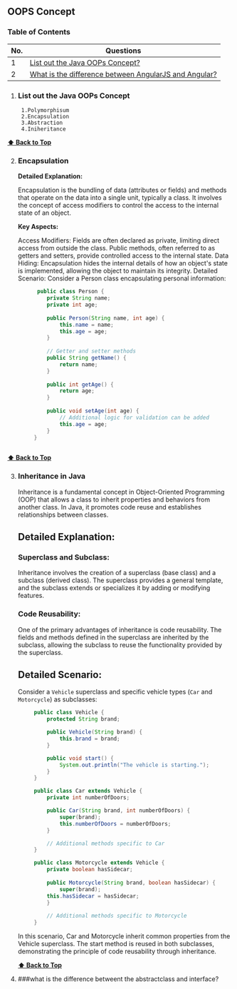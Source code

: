 
## OOPS Concept

### Table of Contents

| No. | Questions |
|---- | ---------
|1 | [List out the Java OOPs Concept?](#List-out-the-Java-OOPs-Concept)|
|2 | [What is the difference between AngularJS and Angular?](#what-is-the-difference-between-angularjs-and-angular)|

1. ### List out the Java OOPs Concept

        1.Polymorphisum
        2.Encapsulation
        3.Abstraction
        4.Iniheritance
  **[⬆ Back to Top](#table-of-contents)**

2. ### Encapsulation

   **Detailed Explanation:**

    Encapsulation is the bundling of data (attributes or fields) and methods that operate on the data into a single unit, typically a class. It involves the concept of access modifiers to control the access to the internal state of an object.

   **Key Aspects:**

   Access Modifiers: Fields are often declared as private, limiting direct access from outside the class. Public methods, often referred to as getters and setters, provide controlled access to the internal state.
Data Hiding: Encapsulation hides the internal details of how an object's state is implemented, allowing the object to maintain its integrity.
Detailed Scenario:
Consider a Person class encapsulating personal information:

   ```java
         public class Person {
            private String name;
            private int age;
        
            public Person(String name, int age) {
                this.name = name;
                this.age = age;
            }
        
            // Getter and setter methods
            public String getName() {
                return name;
            }
        
            public int getAge() {
                return age;
            }
        
            public void setAge(int age) {
                // Additional logic for validation can be added
                this.age = age;
            }
        }
        
   ```

**[⬆ Back to Top](#table-of-contents)**

3. ### Inheritance in Java

   Inheritance is a fundamental concept in Object-Oriented Programming (OOP) that allows a class to inherit properties and behaviors from another class. In 
   Java, it promotes code reuse and establishes relationships between classes.

   ## Detailed Explanation:

   ### Superclass and Subclass:
   Inheritance involves the creation of a superclass (base class) and a subclass (derived class). The superclass provides a general template, and the 
   subclass extends or specializes it by adding or modifying features.

   ### Code Reusability:
    One of the primary advantages of inheritance is code reusability. The fields and methods defined in the superclass are inherited by the subclass, allowing 
   the subclass to reuse the functionality provided by the superclass.
   ## Detailed Scenario:

   Consider a `Vehicle` superclass and specific vehicle types (`Car` and `Motorcycle`) as subclasses:

   ```java
        public class Vehicle {
            protected String brand;

            public Vehicle(String brand) {
                this.brand = brand;
            }

            public void start() {
                System.out.println("The vehicle is starting.");
            }
        }

        public class Car extends Vehicle {
            private int numberOfDoors;

            public Car(String brand, int numberOfDoors) {
                super(brand);
                this.numberOfDoors = numberOfDoors;
            }

            // Additional methods specific to Car
        }

        public class Motorcycle extends Vehicle {
            private boolean hasSidecar;
        
            public Motorcycle(String brand, boolean hasSidecar) {
                super(brand);
            this.hasSidecar = hasSidecar;
            }
        
            // Additional methods specific to Motorcycle
        }
      ```
      In this scenario, Car and Motorcycle inherit common properties from the Vehicle superclass. The start method is reused in both subclasses, demonstrating         the principle of code reusability through inheritance.
   
   **[⬆ Back to Top](#table-of-contents)**

4. ###what is the difference betweent the abstractclass and interface?


